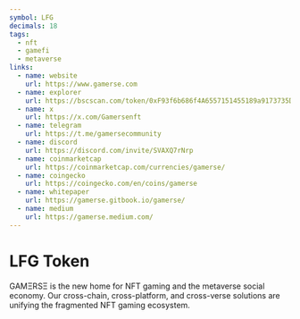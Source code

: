 ```yaml
---
symbol: LFG
decimals: 18
tags:
  - nft
  - gamefi
  - metaverse
links:
  - name: website
    url: https://www.gamerse.com
  - name: explorer
    url: https://bscscan.com/token/0xF93f6b686f4A6557151455189a9173735D668154
  - name: x
    url: https://x.com/Gamersenft
  - name: telegram
    url: https://t.me/gamersecommunity
  - name: discord
    url: https://discord.com/invite/SVAXQ7rNrp
  - name: coinmarketcap
    url: https://coinmarketcap.com/currencies/gamerse/
  - name: coingecko
    url: https://coingecko.com/en/coins/gamerse
  - name: whitepaper
    url: https://gamerse.gitbook.io/gamerse/
  - name: medium
    url: https://gamerse.medium.com/
---
```


# LFG Token

GAMΞRSΞ is the new home for NFT gaming and the metaverse social economy. Our cross-chain, cross-platform, and cross-verse solutions are unifying the fragmented NFT gaming ecosystem.

